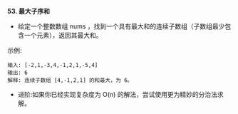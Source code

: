 **53. 最大子序和**
- 给定一个整数数组 nums ，找到一个具有最大和的连续子数组（子数组最少包含一个元素），返回其最大和。

示例:
```
输入: [-2,1,-3,4,-1,2,1,-5,4]
输出: 6
解释: 连续子数组 [4,-1,2,1] 的和最大，为 6。
```
- 进阶:如果你已经实现复杂度为 O(n) 的解法，尝试使用更为精妙的分治法求解。